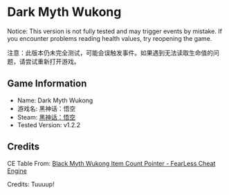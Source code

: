 # Dark Myth Wukong

Notice: This version is not fully tested and may trigger events by mistake. If you encounter problems reading health values, try reopening the game.

注意：此版本仍未完全测试，可能会误触发事件。如果遇到无法读取生命值的问题，请尝试重新打开游戏。

## Game Information

* Name: Dark Myth Wukong
* 游戏名: 黑神话：悟空
* Steam: [黑神话：悟空](https://store.steampowered.com/app/2358720/)
* Tested Version: v1.2.2

## Credits

CE Table From: [Black Myth Wukong Item Count Pointer - FearLess Cheat Engine](https://fearlessrevolution.com/viewtopic.php?p=366846&sid=5da0337efdcda765cfc67e845eceb477#p366846)

Credits: Tuuuup!
